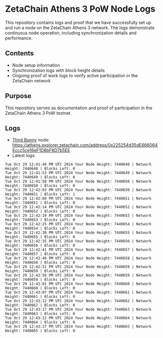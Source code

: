 # ZetaChain Athens 3 PoW Node Logs
This repository contains logs and proof that we have successfully set up and run a node on the ZetaChain Athens 3 network. The logs demonstrate continuous node operation, including synchronization details and performance.

## Contents
- Node setup information
- Synchronization logs with block height details
- Ongoing proof of work logs to verify active participation in the ZetaChain network

## Purpose
This repository serves as documentation and proof of participation in the ZetaChain Athens 3 PoW testnet.

## Logs

- [Third Bunny](https://thirdbunny.xyz/) node: https://athens.explorer.zetachain.com/address/0x225254d35dE666064Eccc5ce16eF1D8bF8D7b5EE
- Latest logs:
```
Tue Oct 29 12:41:48 PM UTC 2024 Your Node Height: 7440648 | Network Height: 7440648 | Blocks Left: 0
Tue Oct 29 12:41:53 PM UTC 2024 Your Node Height: 7440649 | Network Height: 7440649 | Blocks Left: 0
Tue Oct 29 12:41:58 PM UTC 2024 Your Node Height: 7440650 | Network Height: 7440650 | Blocks Left: 0
Tue Oct 29 12:42:03 PM UTC 2024 Your Node Height: 7440650 | Network Height: 7440651 | Blocks Left: 1
Tue Oct 29 12:42:09 PM UTC 2024 Your Node Height: 7440651 | Network Height: 7440651 | Blocks Left: 0
Tue Oct 29 12:42:14 PM UTC 2024 Your Node Height: 7440652 | Network Height: 7440652 | Blocks Left: 0
Tue Oct 29 12:42:19 PM UTC 2024 Your Node Height: 7440653 | Network Height: 7440653 | Blocks Left: 0
Tue Oct 29 12:42:25 PM UTC 2024 Your Node Height: 7440654 | Network Height: 7440654 | Blocks Left: 0
Tue Oct 29 12:42:30 PM UTC 2024 Your Node Height: 7440655 | Network Height: 7440655 | Blocks Left: 0
Tue Oct 29 12:42:35 PM UTC 2024 Your Node Height: 7440656 | Network Height: 7440656 | Blocks Left: 0
Tue Oct 29 12:42:41 PM UTC 2024 Your Node Height: 7440657 | Network Height: 7440657 | Blocks Left: 0
Tue Oct 29 12:42:46 PM UTC 2024 Your Node Height: 7440658 | Network Height: 7440658 | Blocks Left: 0
Tue Oct 29 12:42:51 PM UTC 2024 Your Node Height: 7440659 | Network Height: 7440659 | Blocks Left: 0
Tue Oct 29 12:42:56 PM UTC 2024 Your Node Height: 7440659 | Network Height: 7440659 | Blocks Left: 0
Tue Oct 29 12:43:01 PM UTC 2024 Your Node Height: 7440660 | Network Height: 7440660 | Blocks Left: 0
Tue Oct 29 12:43:07 PM UTC 2024 Your Node Height: 7440661 | Network Height: 7440661 | Blocks Left: 0
Tue Oct 29 12:43:12 PM UTC 2024 Your Node Height: 7440662 | Network Height: 7440662 | Blocks Left: 0
Tue Oct 29 12:43:17 PM UTC 2024 Your Node Height: 7440663 | Network Height: 7440663 | Blocks Left: 0
Tue Oct 29 12:43:22 PM UTC 2024 Your Node Height: 7440664 | Network Height: 7440664 | Blocks Left: 0
Tue Oct 29 12:43:27 PM UTC 2024 Your Node Height: 7440665 | Network Height: 7440665 | Blocks Left: 0
```
